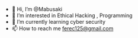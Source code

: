 - 👋 Hi, I’m @Mabusaki
- 👀 I’m interested in Ethical Hacking , Programming 
- 🌱 I’m currently learning cyber security
- 📫 How to reach me ferec125@gmail.com

